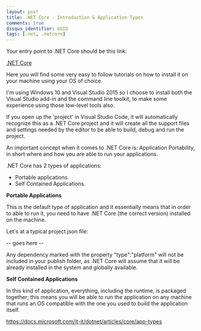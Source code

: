 ```yaml
---
layout: post
title: .NET Core - Introduction & Application Types
comments: true
disqus_identifier: GUID
tags: [.net, .netcore]
---
```


Your entry point to .NET Core should be this link:

[.NET Core](https://dotnet.github.io/)

Here you will find some very easy to follow tutorials on how to install it on your machine using your OS of choice.

I'm using Windows 10 and Visual Studio 2015 so I choose to install both the Visual Studio add-in and the command line toolkit, to make some experience using those low-level tools also.

If you open up the 'project' in Visual Studio Code, it will automatically recognize this as a .NET Core project and it will create all the support files and settings needed by the editor to be able to build, debug and run the project. 

An important concept when it comes to .NET Core is: Application Portability, in short where and how you are able to run your applications.

.NET Core has 2 types of applications:

- Portable applications.
- Self Contained Applications.

__Portable Applications__

This is the default type of application and it essentially means that in order to able to run it, you need to have .NET Core (the correct version) installed on the machine.

Let's at a typical project.json file:

-- goes here -- 

Any dependency marked with the property "type":"platform" will not be included in your publish folder, as .NET Core will assume that it will be already installed in the system and globally available.

__Self Contained Applications__

In this kind of application, everything, including the runtime, is packaged together; this means you will be able to run the application on any machine that runs an OS compatible with the one you used to build the application itself.

https://docs.microsoft.com/it-it/dotnet/articles/core/app-types


